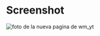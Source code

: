 # Screenshot
![foto de la nueva pagina de wm_yt](https://user-images.githubusercontent.com/86990614/126022905-bd0f7332-3127-43ea-8c9c-4ed0eb619a5e.png)

